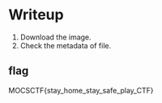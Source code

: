 # Writeup
1. Download the image.
2. Check the metadata of file.

## flag
MOCSCTF{stay_home_stay_safe_play_CTF}